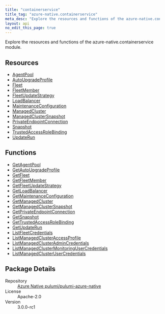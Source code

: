 ```yaml
---
title: "containerservice"
title_tag: "azure-native.containerservice"
meta_desc: "Explore the resources and functions of the azure-native.containerservice module."
layout: api
no_edit_this_page: true
---
```


<!-- WARNING: this file was generated by Pulumi Docs Generator. -->
<!-- Do not edit by hand unless you're certain you know what you are doing! -->

Explore the resources and functions of the azure-native.containerservice module.

<h2 id="resources">Resources</h2>
<ul class="api">
    <li><a href="agentpool/" title="AgentPool">AgentPool</a></li>
    <li><a href="autoupgradeprofile/" title="AutoUpgradeProfile">AutoUpgradeProfile</a></li>
    <li><a href="fleet/" title="Fleet">Fleet</a></li>
    <li><a href="fleetmember/" title="FleetMember">FleetMember</a></li>
    <li><a href="fleetupdatestrategy/" title="FleetUpdateStrategy">FleetUpdateStrategy</a></li>
    <li><a href="loadbalancer/" title="LoadBalancer">LoadBalancer</a></li>
    <li><a href="maintenanceconfiguration/" title="MaintenanceConfiguration">MaintenanceConfiguration</a></li>
    <li><a href="managedcluster/" title="ManagedCluster">ManagedCluster</a></li>
    <li><a href="managedclustersnapshot/" title="ManagedClusterSnapshot">ManagedClusterSnapshot</a></li>
    <li><a href="privateendpointconnection/" title="PrivateEndpointConnection">PrivateEndpointConnection</a></li>
    <li><a href="snapshot/" title="Snapshot">Snapshot</a></li>
    <li><a href="trustedaccessrolebinding/" title="TrustedAccessRoleBinding">TrustedAccessRoleBinding</a></li>
    <li><a href="updaterun/" title="UpdateRun">UpdateRun</a></li>
</ul>

<h2 id="functions">Functions</h2>
<ul class="api">
    <li><a href="getagentpool/" title="GetAgentPool">GetAgentPool</a></li>
    <li><a href="getautoupgradeprofile/" title="GetAutoUpgradeProfile">GetAutoUpgradeProfile</a></li>
    <li><a href="getfleet/" title="GetFleet">GetFleet</a></li>
    <li><a href="getfleetmember/" title="GetFleetMember">GetFleetMember</a></li>
    <li><a href="getfleetupdatestrategy/" title="GetFleetUpdateStrategy">GetFleetUpdateStrategy</a></li>
    <li><a href="getloadbalancer/" title="GetLoadBalancer">GetLoadBalancer</a></li>
    <li><a href="getmaintenanceconfiguration/" title="GetMaintenanceConfiguration">GetMaintenanceConfiguration</a></li>
    <li><a href="getmanagedcluster/" title="GetManagedCluster">GetManagedCluster</a></li>
    <li><a href="getmanagedclustersnapshot/" title="GetManagedClusterSnapshot">GetManagedClusterSnapshot</a></li>
    <li><a href="getprivateendpointconnection/" title="GetPrivateEndpointConnection">GetPrivateEndpointConnection</a></li>
    <li><a href="getsnapshot/" title="GetSnapshot">GetSnapshot</a></li>
    <li><a href="gettrustedaccessrolebinding/" title="GetTrustedAccessRoleBinding">GetTrustedAccessRoleBinding</a></li>
    <li><a href="getupdaterun/" title="GetUpdateRun">GetUpdateRun</a></li>
    <li><a href="listfleetcredentials/" title="ListFleetCredentials">ListFleetCredentials</a></li>
    <li><a href="listmanagedclusteraccessprofile/" title="ListManagedClusterAccessProfile">ListManagedClusterAccessProfile</a></li>
    <li><a href="listmanagedclusteradmincredentials/" title="ListManagedClusterAdminCredentials">ListManagedClusterAdminCredentials</a></li>
    <li><a href="listmanagedclustermonitoringusercredentials/" title="ListManagedClusterMonitoringUserCredentials">ListManagedClusterMonitoringUserCredentials</a></li>
    <li><a href="listmanagedclusterusercredentials/" title="ListManagedClusterUserCredentials">ListManagedClusterUserCredentials</a></li>
</ul>

<h2 id="package-details">Package Details</h2>
<dl class="package-details">
	<dt>Repository</dt>
	<dd><a href="https://github.com/pulumi/pulumi-azure-native">Azure Native pulumi/pulumi-azure-native</a></dd>
	<dt>License</dt>
	<dd>Apache-2.0</dd>
	<dt>Version</dt>
	<dd>3.0.0-rc1</dd>
</dl>

